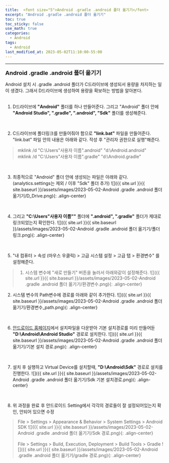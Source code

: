 ```yaml
---
title:  <font size="5">Android .gradle .android 폴더 옮기기</font>
excerpt: "Android .gradle .android 폴더 옮기기"
toc: true
toc_sticky: false
use_math: true
categories:
  - Android
tags:
  - Android
last_modified_at: 2023-05-02T11:10:00-55:00
---
```


--------
**<font size="4">Android .gradle .android 폴더 옮기기</font>** 


<div markdown = "1">

Android 설치 시 .gradle .android 폴더가 C드라이브에 생성되서 용량을 차지하는 일이 생겼다. 그래서 D드라이브에 생성하여 용량을 확보하는 방법을 알아본다.
<br><br>


1. D드라이브에 **"Android"** 폴더를 하나 만들어준다. 그리고 "Android" 폴더 안에 **"Android Studio", ".gradle", ".android", "Sdk"** 폴더를 생성해준다.
<br>

2. C드라이브에 폴더링크를 만들어줘야 함으로 **"link.bat"** 파일을 만들어준다. "link.bat" 파일 안의 내용은 아래와 같다. 작성 후 "관리자 권한으로 실행"해준다.
> mklink /d "C:\Users\"사용자 이름"\.android" "d:\Android\.android"<br>
mklink /d "C:\Users\"사용자 이름"\.gradle" "d:\Android\.gradle"
<br>

3. 최종적으로 "Android" 폴더 안에 생성되는 파일은 아래와 같다. (analytics.settings는 제외 / 이후 "Sdk" 폴더 추가)
![]({{ site.url }}{{ site.baseurl }}/assets/images/2023-05-02-Android .gradle .android 폴더 옮기기/D_Drive.png){: .align-center}
<br>

4. 그리고 **"C:\Users\"사용자 이름""** 폴더에 **".android", ".gradle"** 폴더가 제대로 링크되었는지 확인한다.
![]({{ site.url }}{{ site.baseurl }}/assets/images/2023-05-02-Android .gradle .android 폴더 옮기기/폴더 링크.png){: .align-center}
<br>

5. "내 컴퓨터 > 속성 (마우스 우클릭) > 고급 시스템 설정 > 고급 탭 > 환경변수" 를 설정해준다.
> 1) 시스템 변수에 "새로 만들기" 버튼을 눌러서 아래와같이 설정해준다.
![]({{ site.url }}{{ site.baseurl }}/assets/images/2023-05-02-Android .gradle .android 폴더 옮기기/환경변수.png){: .align-center}
2) 시스템 변수의 Path변수에 경로를 아래와 같이 추가한다.
![]({{ site.url }}{{ site.baseurl }}/assets/images/2023-05-02-Android .gradle .android 폴더 옮기기/환경변수_path.png){: .align-center}
<br>

6. [안드로이드 홈페이지](https://developer.android.com/?hl=ko)에서 설치파일을 다운받아 기본 설치경로를 미리 만들어둔 **"D:\Android\Android Studio"** 경로로 설치한다.
![]({{ site.url }}{{ site.baseurl }}/assets/images/2023-05-02-Android .gradle .android 폴더 옮기기/기본 설치 경로.png){: .align-center}
<br>

7. 설치 후 실행하고 Virtual Device를 설치할때, **"D:\Android\Sdk"** 경로로 설치를 진행한다.
![]({{ site.url }}{{ site.baseurl }}/assets/images/2023-05-02-Android .gradle .android 폴더 옮기기/Sdk 기본 설치경로.png){: .align-center}
<br>

8. 위 과정을 완료 후 안드로이드 Setting에서 각각의 경로들이 잘 설정되어있는지 확인, 안되어 있으면 수정<br>
> File > Settings > Appearance & Behavior > System Settings > Android SDK
![]({{ site.url }}{{ site.baseurl }}/assets/images/2023-05-02-Android .gradle .android 폴더 옮기기/Sdk 경로.png){: .align-center}
<br><br>
File > Settings > Build, Execution, Deployment > Build Tools > Gradle
![]({{ site.url }}{{ site.baseurl }}/assets/images/2023-05-02-Android .gradle .android 폴더 옮기기/gradle 경로.png){: .align-center}



</div>

